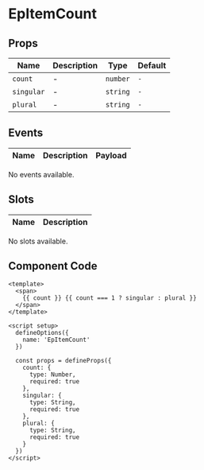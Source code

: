 # EpItemCount



## Props
| Name | Description | Type | Default |
|------|-------------|------|---------|
| `count` | - | `number` | `-` |
| `singular` | - | `string` | `-` |
| `plural` | - | `string` | `-` |

## Events
| Name    | Description                 | Payload    |
|---------|-----------------------------|------------|
No events available.

## Slots
| Name | Description |
|------|-------------|
No slots available.

## Component Code

```vue
<template>
  <span>
    {{ count }} {{ count === 1 ? singular : plural }}
  </span>
</template>

<script setup>
  defineOptions({
    name: 'EpItemCount'
  })

  const props = defineProps({
    count: {
      type: Number,
      required: true
    },
    singular: {
      type: String,
      required: true
    },
    plural: {
      type: String,
      required: true
    }
  })
</script>
```